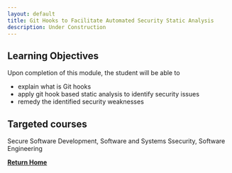 ```yaml
---
layout: default
title: Git Hooks to Facilitate Automated Security Static Analysis
description: Under Construction
---
```




## Learning Objectives
Upon completion of this module, the student will be able to

- explain what is Git hooks 
- apply git hook based static analysis to identify security issues 
- remedy the identified security weaknesses 

## Targeted courses

Secure Software Development, Software and Systems Ssecurity, Software Engineering

[**Return Home**](./)
